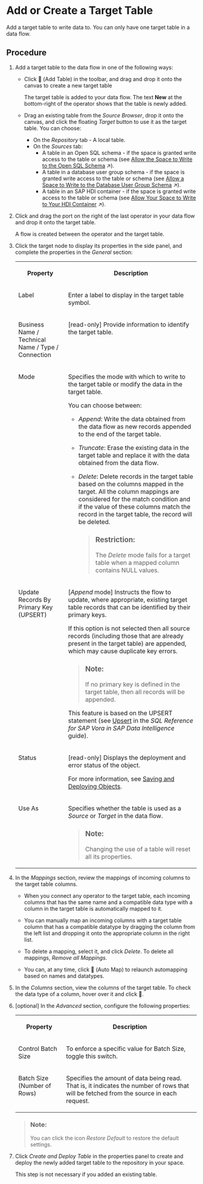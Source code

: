 <!-- loio0fa780568975458dbd90d11d1d81f2d9 -->

<link rel="stylesheet" type="text/css" href="../css/sap-icons.css"/>

# Add or Create a Target Table

Add a target table to write data to. You can only have one target table in a data flow.



## Procedure

1.  Add a target table to the data flow in one of the following ways:

    -   Click <span class="FPA-icons"></span> \(Add Table\) in the toolbar, and drag and drop it onto the canvas to create a new target table

        The target table is added to your data flow. The text **New** at the bottom-right of the operator shows that the table is newly added.

    -   Drag an existing table from the *Source Browser*, drop it onto the canvas, and click the floating *Target* button to use it as the target table. You can choose:
        -   On the *Repository* tab - A local table.
        -   On the *Sources* tab:
            -   A table in an Open SQL schema - if the space is granted write access to the table or schema \(see [Allow the Space to Write to the Open SQL Schema](https://help.sap.com/viewer/be5967d099974c69b77f4549425ca4c0/cloud/en-US/7eaa370fe4624dea9f182ee9c9ab645f.html "To grant the space write privileges in the Open SQL schema, use the GRANT_PRIVILEGE_TO_SPACE stored procedure. Once this is done, data flows running in the space can select tables in the Open SQL schema as targets and write data to them.") :arrow_upper_right:\).
            -   A table in a database user group schema - if the space is granted write access to the table or schema \(see [Allow a Space to Write to the Database User Group Schema](https://help.sap.com/viewer/9f804b8efa8043539289f42f372c4862/cloud/en-US/5b27e03849fe4c7182bcb4274f010e90.html "To grant a space write privileges in the database user group schema, use the GRANT_PRIVILEGE_TO_SPACE stored procedure. Once this is done, data flows running in the space can select tables in the schema as targets and write data to them.") :arrow_upper_right:\).
            -   A table in an SAP HDI container - if the space is granted write access to the table or schema \(see [Allow Your Space to Write to Your HDI Container](https://help.sap.com/viewer/be5967d099974c69b77f4549425ca4c0/cloud/en-US/aa3627f987d04b5f95fec1c45083dde9.html "To allow data flows in your SAP Datasphere space to use tables in your HDI container as targets, you must set the appropriate roles and add the container to your space.") :arrow_upper_right:\).



2.  Click and drag the port on the right of the last operator in your data flow and drop it onto the target table.

    A flow is created between the operator and the target table.

3.  Click the target node to display its properties in the side panel, and complete the properties in the *General* section:


    <table>
    <tr>
    <th valign="top">

    Property


    
    </th>
    <th valign="top">

    Description


    
    </th>
    </tr>
    <tr>
    <td valign="top">

    Label


    
    </td>
    <td valign="top">

    Enter a label to display in the target table symbol.


    
    </td>
    </tr>
    <tr>
    <td valign="top">

    Business Name / Technical Name / Type / Connection


    
    </td>
    <td valign="top">

    \[read-only\] Provide information to identify the target table.


    
    </td>
    </tr>
    <tr>
    <td valign="top">

    Mode


    
    </td>
    <td valign="top">

    Specifies the mode with which to write to the target table or modify the data in the target table.

    You can choose between:

    -   *Append*: Write the data obtained from the data flow as new records appended to the end of the target table.
    -   *Truncate*: Erase the existing data in the target table and replace it with the data obtained from the data flow.
    -   *Delete*: Delete records in the target table based on the columns mapped in the target. All the column mappings are considered for the match condition and if the value of these columns match the record in the target table, the record will be deleted.

        > ### Restriction:  
        > The *Delete* mode fails for a target table when a mapped column contains NULL values.



    
    </td>
    </tr>
    <tr>
    <td valign="top">

    Update Records By Primary Key \(UPSERT\)


    
    </td>
    <td valign="top">

    \[*Append* mode\] Instructs the flow to update, where appropriate, existing target table records that can be identified by their primary keys.

    If this option is not selected then all source records \(including those that are already present in the target table\) are appended, which may cause duplicate key errors.

    > ### Note:  
    > If no primary key is defined in the target table, then all records will be appended.

    This feature is based on the UPSERT statement \(see [Upsert](https://help.sap.com/viewer/a4ae14a90e33416a90edc658d94a5c06/Cloud/en-US/972f970f9c0942d89c528f8ecc5a4977.html) in the *SQL Reference for SAP Vora in SAP Data Intelligence* guide\).


    
    </td>
    </tr>
    <tr>
    <td valign="top">

    Status


    
    </td>
    <td valign="top">

     \[read-only\] Displays the deployment and error status of the object. 

    For more information, see [Saving and Deploying Objects](../Creating-Finding-Sharing-Objects/saving-and-deploying-objects-7c0b560.md).


    
    </td>
    </tr>
    <tr>
    <td valign="top">

    Use As


    
    </td>
    <td valign="top">

    Specifies whether the table is used as a *Source* or *Target* in the data flow.

    > ### Note:  
    > Changing the use of a table will reset all its properties.


    
    </td>
    </tr>
    </table>
    
4.  In the *Mappings* section, review the mappings of incoming columns to the target table columns.

    -   When you connect any operator to the target table, each incoming columns that has the same name and a compatible data type with a column in the target table is automatically mapped to it.

    -   You can manually map an incoming columns with a target table column that has a compatible datatype by dragging the column from the left list and dropping it onto the appropriate column in the right list.

    -   To delete a mapping, select it, and click *Delete*. To delete all mappings, *Remove all Mappings.*

    -   You can, at any time, click <span class="FPA-icons"></span> \(Auto Map\) to relaunch automapping based on names and datatypes.


5.  In the *Columns* section, view the columns of the target table. To check the data type of a column, hover over it and click <span class="FPA-icons"></span>.

6.  \[optional\] In the *Advanced* section, configure the following properties:


    <table>
    <tr>
    <th valign="top">

    Property


    
    </th>
    <th valign="top">

    Description


    
    </th>
    </tr>
    <tr>
    <td valign="top">

    Control Batch Size


    
    </td>
    <td valign="top">

    To enforce a specific value for Batch Size, toggle this switch.


    
    </td>
    </tr>
    <tr>
    <td valign="top">

    Batch Size \(Number of Rows\)


    
    </td>
    <td valign="top">

    Specifies the amount of data being read. That is, it indicates the number of rows that will be fetched from the source in each request.


    
    </td>
    </tr>
    </table>
    
    > ### Note:  
    > You can click the icon *Restore Default* to restore the default settings.

7.  Click *Create and Deploy Table* in the properties panel to create and deploy the newly added target table to the repository in your space.

    This step is not necessary if you added an existing table.


